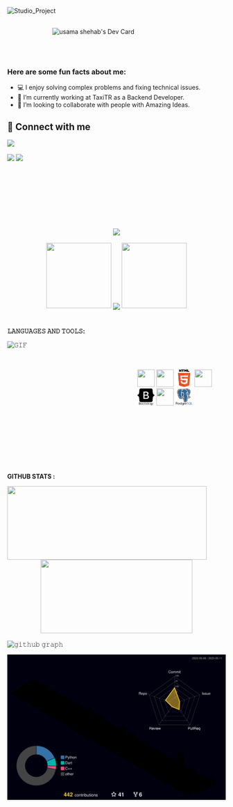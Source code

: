 ![Studio_Project](Studio_Project.gif)
<br>
<br>


<a href="https://app.daily.dev/usamashehab">
  <img src="https://api.daily.dev/devcards/a0613ea71a2741bc915a2c2cc14ef683.png?r=b7x" width="400" alt="usama shehab's Dev Card" align="right"/>
</a>

<br>
<br>
<br>
<br>

### Here are some fun facts about me:

- 💻 I enjoy solving complex problems and fixing technical issues.
- 🚀 I’m currently working at TaxiTR as a Backend Developer.
- 👥 I’m looking to collaborate with people with Amazing Ideas.
  <br/>

## 📩 Connect with me

[<img src="https://img.shields.io/badge/LinkedIn-0077B5?style=for-the-badge&logo=linkedin&logoColor=white" />](https://www.linkedin.com/in/usamashehab/)

[<img src="https://img.shields.io/badge/Gmail-D14836?style=for-the-badge&logo=gmail&logoColor=white" />](mailto:usama.shehab173@gmail.com)
[<img src="https://img.shields.io/badge/Facebook-0077B5?style=for-the-badge&logo=facebook&logoColor=white" />](https://www.facebook.com/usama.shehab.792/)

<br/>
<br>
<br>

#

#

<br>
<br>
<p align="center">
  <img src="https://github-profile-trophy.vercel.app/?username=usamashehab&theme=darkhub&column=-1&margin-w=15">
</p>

<p align="center">
  <img height="150" width="150" src="assets/left.webp">
  <img align="center" src="https://github-readme-streak-stats.herokuapp.com?user=usamashehab&theme=dark&hide_border=true"/>
  <img height="150" width="150" src="assets/right.webp">
</p>

#

**𝙻𝙰𝙽𝙶𝚄𝙰𝙶𝙴𝚂 𝙰𝙽𝙳 𝚃𝙾𝙾𝙻𝚂:**

<img align="left" height="300px" width="300px" alt="𝙶𝙸𝙵" src="https://user-images.githubusercontent.com/89584431/216820527-3547f251-7d3e-4362-92eb-c2fd8fc0192a.gif"/>
<br/>

<br/>

<br/>

<code><img height="40" width="40" src="https://www.vectorlogo.zone/logos/python/python-icon.svg"></code>
<code><img height="40" width="40" src="https://cdn.worldvectorlogo.com/logos/django.svg"></code>
<code><img height="40" width="40" src="https://raw.githubusercontent.com/github/explore/80688e429a7d4ef2fca1e82350fe8e3517d3494d/topics/html/html.png"></code>
<code><img height="40" width="40" src="https://cdn.iconscout.com/icon/free/png-256/css-131-722685.png"></code>
<code><img height="40" width="40" src="https://raw.githubusercontent.com/devicons/devicon/master/icons/bootstrap/bootstrap-plain-wordmark.svg"></code>
<code><img height="40" width="40" src="https://www.vectorlogo.zone/logos/git-scm/git-scm-icon.svg"></code>
<code><img height="40" width="40" src="https://raw.githubusercontent.com/devicons/devicon/master/icons/postgresql/postgresql-original-wordmark.svg"></code>

#

<br/>

#

<br/>

#

**GITHUB STATS :**

<p align="center" width='900px'>
    <img align="left" height="169px" width='460px' src="https://github-readme-stats.vercel.app/api?username=usamashehab&hide=contribs&show_icons=true&hide_border=true&title_color=94b4a4&amp&icon_color=FFFFFF&amp&text_color=FFFFFF&amp&bg_color=000000&count_private=true&include_all_commits=true"/>
    <img  height="169px" width='350px' src="https://github-readme-stats.vercel.app/api/top-langs/?username=usamashehab&hide=html,css,scss&hide_border=true&langs_count=10&text_color=FFFFFF&bg_color=000000&title_color=94b4a4&count_private=true&layout=compact&theme=tokyonight" />
</p>

![𝚐𝚒𝚝𝚑𝚞𝚋 𝚐𝚛𝚊𝚙𝚑](https://github-readme-activity-graph.cyclic.app/graph?username=usamashehab&theme=react-dark&hide_border=true&area=true)

![](./profile-3d-contrib/profile-night-rainbow.svg)
